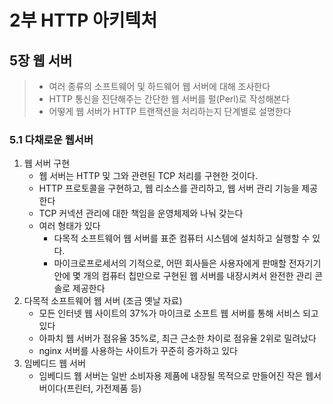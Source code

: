 # 2부 HTTP 아키텍처

## 5장 웹 서버

> - 여러 종류의 소프트웨어 및 하드웨어 웹 서버에 대해 조사한다
> - HTTP 통신을 진단해주는 간단한 웹 서버를 펄(Perl)로 작성해본다
> - 어떻게 웹 서버가 HTTP 트랜잭션을 처리하는지 단계별로 설명한다

### 5.1 다채로운 웹서버

1. 웹 서버 구현
   - 웹 서버는 HTTP 및 그와 관련된 TCP 처리를 구현한 것이다.
   - HTTP 프로토콜을 구현하고, 웹 리소스를 관리하고, 웹 서버 관리 기능을 제공한다
   - TCP 커넥션 관리에 대한 책임을 운영체제와 나눠 갖는다
   - 여러 형태가 있다
     - 다목적 소프트웨어 웹 서버를 표준 컴퓨터 시스템에 설치하고 실행할 수 있다.
     - 마이크로프로세서의 기적으로, 어떤 회사들은 사용자에게 판매할 전자기기 안에 몇 개의 컴퓨터 칩만으로 구현된 웹 서버를 내장시켜서 완전한 관리 콘솔로 제공한다
2. 다목적 소프트웨어 웹 서버 (조금 옛날 자료)
   - 모든 인터넷 웹 사이트의 37%가 마이크로 소프트 웹 서버를 통해 서비스 되고 있다
   - 아파치 웹 서버가 점유율 35%로, 최근 근소한 차이로 점유율 2위로 밀려났다
   - nginx 서버를 사용하는 사이트가 꾸준히 증가하고 있다
3. 임베디드 웹 서버
   - 임베디드 웹 서버는 일반 소비자용 제품에 내장될 목적으로 만들어진 작은 웹서버이다(프린터, 가전제품 등)
